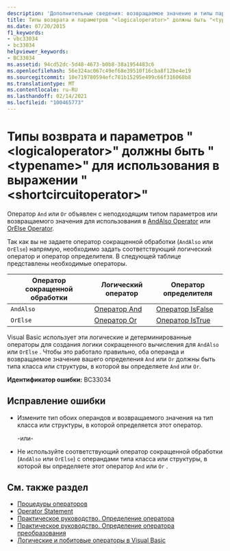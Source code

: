 ```yaml
---
description: 'Дополнительные сведения: возвращаемое значение и типы параметров для " <logicaloperator> " должны быть "" <typename> для использования в <shortcircuitoperator> выражении ""'
title: Типы возврата и параметров "<logicaloperator>" должны быть "<typename>" для использования в выражении "<shortcircuitoperator>"
ms.date: 07/20/2015
f1_keywords:
- vbc33034
- bc33034
helpviewer_keywords:
- BC33034
ms.assetid: 94cd52dc-5d48-4673-b0b8-38a1954483c6
ms.openlocfilehash: 56e324ac067c49ef68e39510f16cba8f12be4e19
ms.sourcegitcommit: 10e719780594efc781b15295e499c66f316068b8
ms.translationtype: MT
ms.contentlocale: ru-RU
ms.lasthandoff: 02/14/2021
ms.locfileid: "100465773"
---
```

# <a name="return-and-parameter-types-of-logicaloperator-must-be-typename-to-be-used-in-a-shortcircuitoperator-expression"></a>Типы возврата и параметров "\<logicaloperator>" должны быть "\<typename>" для использования в выражении "\<shortcircuitoperator>"

Оператор `And` или `Or` объявлен с неподходящим типом параметров или возвращаемого значения для использования в [AndAlso Operator](../language-reference/operators/andalso-operator.md) или [OrElse Operator](../language-reference/operators/orelse-operator.md).  
  
 Так как вы не задаете оператор сокращенной обработки (`AndAlso` или `OrElse`) напрямую, необходимо задать соответствующий логический оператор и оператор определителя. В следующей таблице представлены необходимые операторы.  
  
|Оператор сокращенной обработки|Логический оператор|Оператор определителя|  
|--------------------------------|----------------------|--------------------------|  
|`AndAlso`|[Оператор And](../language-reference/operators/and-operator.md)|[Оператор IsFalse](../language-reference/operators/isfalse-operator.md)|  
|`OrElse`|[Оператор Or](../language-reference/operators/or-operator.md)|[Оператор IsTrue](../language-reference/operators/istrue-operator.md)|  
  
 Visual Basic использует эти логические и детерминированные операторы для создания логики сокращенного вычисления для `AndAlso` или `OrElse` . Чтобы это работало правильно, оба операнда и возвращаемое значение вашего определения `And` или `Or` должны быть типа класса или структуры, в которой вы определяете `And` или `Or`.  
  
 **Идентификатор ошибки:** BC33034  
  
## <a name="to-correct-this-error"></a>Исправление ошибки  
  
- Измените тип обоих операндов и возвращаемого значения на тип класса или структуры, в которой определяется этот оператор.  
  
     -или-  
  
- Не используйте соответствующий оператор сокращенной обработки (`AndAlso` или `OrElse`) с операндами типа класса или структуры, в которой вы определяете этот оператор `And` или `Or` .  
  
## <a name="see-also"></a>См. также раздел

- [Процедуры операторов](../programming-guide/language-features/procedures/operator-procedures.md)
- [Operator Statement](../language-reference/statements/operator-statement.md)
- [Практическое руководство. Определение оператора](../programming-guide/language-features/procedures/how-to-define-an-operator.md)
- [Практическое руководство. Определение оператора преобразования](../programming-guide/language-features/procedures/how-to-define-a-conversion-operator.md)
- [Логические и побитовые операторы в Visual Basic](../programming-guide/language-features/operators-and-expressions/logical-and-bitwise-operators.md)
